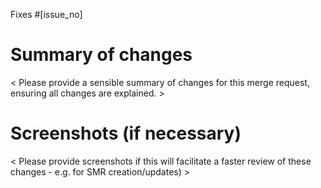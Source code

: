 Fixes #[issue_no]

# Summary of changes

< Please provide a sensible summary of changes for this merge request, ensuring all changes are explained. >

# Screenshots (if necessary)

< Please provide screenshots if this will facilitate a faster review of these changes - e.g. for SMR creation/updates) >
